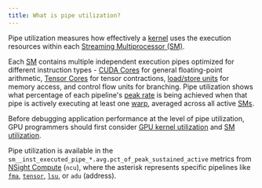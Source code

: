 ```yaml
---
title: What is pipe utilization?
---
```


Pipe utilization measures how effectively a
[kernel](/gpu-glossary/device-software/kernel) uses the execution resources
within each
[Streaming Multiprocessor (SM)](/gpu-glossary/device-hardware/streaming-multiprocessor).

Each [SM](/gpu-glossary/device-hardware/streaming-multiprocessor) contains
multiple independent execution pipes optimized for different instruction types -
[CUDA Cores](/gpu-glossary/device-hardware/cuda-core) for general floating-point
arithmetic, [Tensor Cores](/gpu-glossary/device-hardware/tensor-core) for tensor
contractions, [load/store units](/gpu-glossary/device-hardware/load-store-unit)
for memory access, and control flow units for branching. Pipe utilization shows
what percentage of each pipeline's [peak rate](/gpu-glossary/perf/peak-rate) is
being achieved when that pipe is actively executing at least one
[warp](/gpu-glossary/device-software/warp), averaged across all active
[SMs](/gpu-glossary/device-hardware/streaming-multiprocessor).

Before debugging application performance at the level of pipe utilization, GPU
programmers should first consider
[GPU kernel utilization](https://modal.com/blog/gpu-utilization-guide) and
[SM utilization](/gpu-glossary/perf/streaming-multiprocessor-utilization).

Pipe utilization is available in the
`sm__inst_executed_pipe_*.avg.pct_of_peak_sustained_active` metrics from
[NSight Compute](https://developer.nvidia.com/nsight-compute) (`ncu`), where the
asterisk represents specific pipelines like
[`fma`](/gpu-glossary/device-hardware/cuda-core),
[`tensor`](/gpu-glossary/device-hardware/tensor-core),
[`lsu`](/gpu-glossary/device-hardware/load-store-unit), or `adu` (address).
